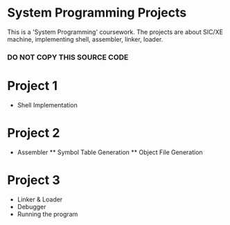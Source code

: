 # System Programming Projects
This is a 'System Programming' coursework.
The projects are about SIC/XE machine, implementing shell, assembler, linker, loader.

### DO NOT COPY THIS SOURCE CODE ###

# Project 1
* Shell Implementation

# Project 2
* Assembler
** Symbol Table Generation
** Object File Generation

# Project 3
* Linker & Loader
* Debugger
* Running the program
